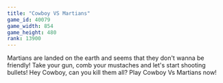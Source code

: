```yaml
---
title: "Cowboy VS Martians"
game_id: 40079
game_width: 854
game_height: 480
rank: 13900
---
```

Martians are landed on the earth and seems that they don't wanna  be friendly! Take your gun, comb your mustaches and let's start shooting bullets! Hey Cowboy, can you kill them all? Play Cowboy Vs Martians now!
